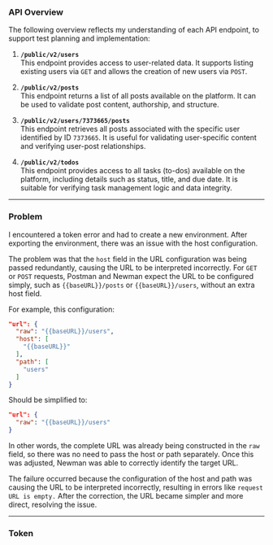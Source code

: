 ### API Overview

The following overview reflects my understanding of each API endpoint, to support test planning and implementation:

1. **`/public/v2/users`**  
   This endpoint provides access to user-related data. It supports listing existing users via `GET` and allows the creation of new users via `POST`.

2. **`/public/v2/posts`**  
   This endpoint returns a list of all posts available on the platform. It can be used to validate post content, authorship, and structure.

3. **`/public/v2/users/7373665/posts`**  
   This endpoint retrieves all posts associated with the specific user identified by ID `7373665`. It is useful for validating user-specific content and verifying user-post relationships.

4. **`/public/v2/todos`**  
   This endpoint provides access to all tasks (to-dos) available on the platform, including details such as status, title, and due date. It is suitable for verifying task management logic and data integrity.

---

### Problem

I encountered a token error and had to create a new environment. After exporting the environment, there was an issue with the host configuration.

The problem was that the `host` field in the URL configuration was being passed redundantly, causing the URL to be interpreted incorrectly. For `GET` or `POST` requests, Postman and Newman expect the URL to be configured simply, such as `{{baseURL}}/posts` or `{{baseURL}}/users`, without an extra host field.

For example, this configuration:

```json
"url": {
  "raw": "{{baseURL}}/users",
  "host": [
    "{{baseURL}}"
  ],
  "path": [
    "users"
  ]
}
```

Should be simplified to:

```json
"url": {
  "raw": "{{baseURL}}/users"
}
```
In other words, the complete URL was already being constructed in the `raw` field, so there was no need to pass the host or path separately. Once this was adjusted, Newman was able to correctly identify the target URL.

The failure occurred because the configuration of the host and path was causing the URL to be interpreted incorrectly, resulting in errors like `request URL is empty.` After the correction, the URL became simpler and more direct, resolving the issue.

---

### Token